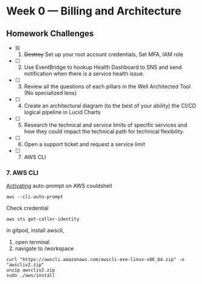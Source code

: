 # Week 0 — Billing and Architecture

## Homework Challenges
- [x] 1. ~~Destroy~~ Set up your root account credentials, Set MFA, IAM role
- [ ] 2. Use EventBridge to hookup Health Dashboard to SNS and send notification when there is a service health issue.
- [ ] 3. Review all the questions of each pillars in the Well Architected Tool (No specialized lens)
- [ ] 4. Create an architectural diagram (to the best of your ability) the CI/CD logical pipeline in Lucid Charts
- [ ] 5. Research the technical and service limits of specific services and how they could impact the technical path for technical flexibility. 
- [ ] 6. Open a support ticket and request a service limit
- [ ] 7. AWS CLI

### 7. AWS CLI

[Activating](https://docs.aws.amazon.com/cli/latest/userguide/cli-usage-parameters-prompting.html#cli-usage-auto-prompt-configure) auto-prompt on AWS couldshell
```shell
aws --cli-auto-prompt
```
Check credential
```shell
aws sts get-caller-identity
```

in gitpod, install awscli,
1. open terminal
2. navigate to /workspace 

```shell
curl "https://awscli.amazonaws.com/awscli-exe-linux-x86_64.zip" -o "awscliv2.zip"
unzip awscliv2.zip
sudo ./aws/install
```

